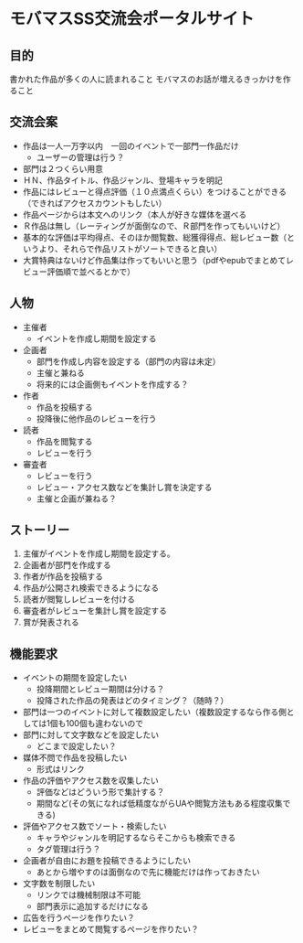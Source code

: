 # モバマスSS交流会ポータルサイト
## 目的
書かれた作品が多くの人に読まれること 
モバマスのお話が増えるきっかけを作ること 

## 交流会案
* 作品は一人一万字以内　一回のイベントで一部門一作品だけ
  * ユーザーの管理は行う？
* 部門は２つくらい用意
* ＨＮ、作品タイトル、作品ジャンル、登場キャラを明記 
* 作品にはレビューと得点評価（１０点満点くらい）をつけることができる（できればアクセスカウントもしたい） 
* 作品ページからは本文へのリンク（本人が好きな媒体を選べる 
* Ｒ作品は無し（レーティングが面倒なので、Ｒ部門を作ってもいいけど） 
* 基本的な評価は平均得点、そのほか閲覧数、総獲得得点、総レビュー数（というより、それらで作品リストがソートできると良い） 
* 大賞特典はないけど作品集は作ってもいいと思う（pdfやepubでまとめてレビュー評価順で並べるとかで） 

## 人物
* 主催者
  * イベントを作成し期間を設定する
* 企画者
  * 部門を作成し内容を設定する（部門の内容は未定）
  * 主催と兼ねる
  * 将来的には企画側もイベントを作成する？
* 作者
  * 作品を投稿する
  * 投降後に他作品のレビューを行う
* 読者
  * 作品を閲覧する
  * レビューを行う
* 審査者
  * レビューを行う
  * レビュー・アクセス数などを集計し賞を決定する
  * 主催と企画が兼ねる？

## ストーリー
1. 主催がイベントを作成し期間を設定する。 
1. 企画者が部門を作成する 
1. 作者が作品を投稿する 
1. 作品が公開され検索できるようになる
1. 読者が閲覧しレビューを付ける
1. 審査者がレビューを集計し賞を設定する
1. 賞が発表される

## 機能要求
* イベントの期間を設定したい
  * 投降期間とレビュー期間は分ける？ 
  * 投降された作品の発表はどのタイミング？（随時？）
* 部門は一つのイベントに対して複数設定したい（複数設定するなら作る側としては1個も100個も違わないので
* 部門に対して文字数などを設定したい
  * どこまで設定したい？
* 媒体不問で作品を投稿したい
  * 形式はリンク
* 作品の評価やアクセス数を収集したい
  * 評価などはどういう形で集計する？
  * 期間など(その気になれば低精度ながらUAや閲覧方法もある程度収集できる)
* 評価やアクセス数でソート・検索したい
  * キャラやジャンルを明記するならそこからも検索できる
  * タグ管理は行う？
* 企画者が自由にお題を投稿できるようにしたい
  * あとから増やすのは面倒なので先に機能だけは作っておきたい
* 文字数を制限したい
  * リンクでは機械制限は不可能
  * 部門表示に追加するだけになる
* 広告を行うページを作りたい？
* レビューをまとめて閲覧するページを作りたい？

